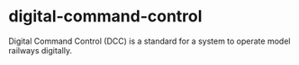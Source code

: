 # digital-command-control
Digital Command Control (DCC) is a standard for a system to operate model railways digitally.
